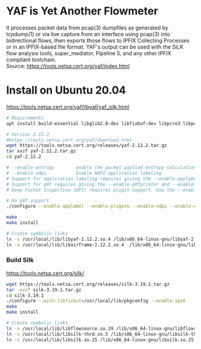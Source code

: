 # YAF is Yet Another Flowmeter
It processes packet data from pcap(3) dumpfiles as generated by tcpdump(1) or via live capture from an interface using pcap(3) into bidirectional flows, then exports those flows to IPFIX Collecting Processes or in an IPFIX-based file format. YAF's output can be used with the SiLK flow analysis tools, super_mediator, Pipeline 5, and any other IPFIX compliant toolchain.  
Source: https://tools.netsa.cert.org/yaf/index.html  

# Install on Ubuntu 20.04
https://tools.netsa.cert.org/yaf/libyaf/yaf_silk.html  

```bash
# Requirements
apt install build-essential libglib2.0-dev libfixbuf-dev libpcre3 libpcre3-dev libpcap-dev libpcap0.8 libndpi2.6 libndpi-dev libfixbuf9 libfixbuf-dev

# Version 2.12.2
#https://tools.netsa.cert.org/yaf/download.html
wget https://tools.netsa.cert.org/releases/yaf-2.12.2.tar.gz
tar xvzf yaf-2.12.2.tar.gz
cd yaf-2.12.2

# --enable-entropy        enable the packet payload entropy calculation [default=no].
# --enable-ndpi           Enable NDPI application labeling
# Support for application labeling requires giving the --enable-applabel option to ./configure.
# Support for p0f requires giving the --enable-p0fprinter and --enable-applabel options to ./configure.
# Deep Packet Inspection (DPI) requires plugin support. Use the --enable-plugins option to ./configure.

# No p0f support
./configure --enable-applabel --enable-plugins --enable-ndpi --enable-entropy

make
make install

# Create symbolic links
ln -s /usr/local/lib/libyaf-2.12.2.so.4 /lib/x86_64-linux-gnu/libyaf-2.12.2.so.4
ln -s /usr/local/lib/libairframe-2.12.2.so.4  /lib/x86_64-linux-gnu/libairframe-2.12.2.so.4
```

### Build Silk
https://tools.netsa.cert.org/silk/
```bash
wget https://tools.netsa.cert.org/releases/silk-3.19.1.tar.gz
tar -xvzf silk-3.19.1.tar.gz
cd silk-3.19.1
./configure --with-libfixbuf=/usr/local/lib/pkgconfig --enable-ipv6
make
make install

# Create symbolic links
ln -s /usr/local/lib/libflowsource.so.19 /lib/x86_64-linux-gnu/libflowsource.so.19
ln -s /usr/local/lib/libsilk-thrd.so.5 /lib/x86_64-linux-gnu/libsilk-thrd.so.5
ln -s /usr/local/lib/libsilk.so.25 /lib/x86_64-linux-gnu/libsilk.so.25
```

